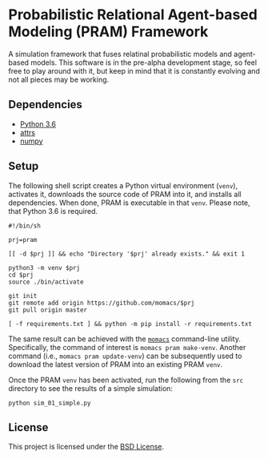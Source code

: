 # Probabilistic Relational Agent-based Modeling (PRAM) Framework

A simulation framework that fuses relatinal probabilistic models and agent-based models.  This software is in the pre-alpha development stage, so feel free to play around with it, but keep in mind that it is constantly evolving and not all pieces may be working.


## Dependencies
- [Python 3.6](https://python.org)
- [attrs](https://github.com/python-attrs/attrs)
- [numpy](https://www.numpy.org)


## Setup
The following shell script creates a Python virtual environment (`venv`), activates it, downloads the source code of PRAM into it, and installs all dependencies.  When done, PRAM is executable in that `venv`.  Please note, that Python 3.6 is required.

```
#!/bin/sh

prj=pram

[[ -d $prj ]] && echo "Directory '$prj' already exists." && exit 1

python3 -m venv $prj
cd $prj
source ./bin/activate

git init
git remote add origin https://github.com/momacs/$prj
git pull origin master

[ -f requirements.txt ] && python -m pip install -r requirements.txt
```

The same result can be achieved with the [`momacs`](https://github.com/momacs/misc) command-line utility.  Specifically, the command of interest is `momacs pram make-venv`.  Another command (i.e., `momacs pram update-venv`) can be subsequently used to download the latest version of PRAM into an existing PRAM `venv`.

Once the PRAM `venv` has been activated, run the following from the `src` directory to see the results of a simple simulation:
```
python sim_01_simple.py
```


## License
This project is licensed under the [BSD License](LICENSE.md).
